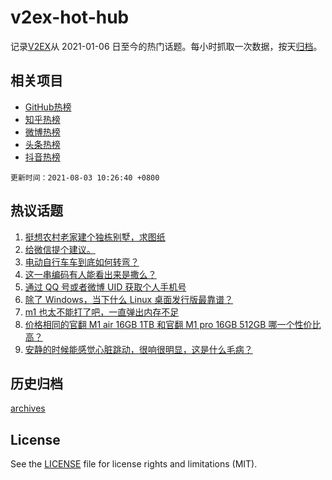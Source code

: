 # v2ex-hot-hub

 记录[V2EX](https://www.v2ex.com/)从 2021-01-06 日至今的热门话题。每小时抓取一次数据，按天[归档](archives)。
 
 ## 相关项目

- [GitHub热榜](https://github.com/snaildev/github-hot-hub)
- [知乎热榜](https://github.com/snaildev/zhihu-hot-hub)
- [微博热榜](https://github.com/snaildev/weibo-hot-hub)
- [头条热榜](https://github.com/snaildev/toutiao-hot-hub)
- [抖音热榜](https://github.com/snaildev/douyin-hot-hub)


 `更新时间：2021-08-03 10:26:40 +0800`

## 热议话题

1. [挺想农村老家建个独栋别墅，求图纸](https://www.v2ex.com/t/793153)
1. [给微信提个建议。](https://www.v2ex.com/t/793098)
1. [电动自行车车到底如何转弯？](https://www.v2ex.com/t/793142)
1. [这一串编码有人能看出来是撒么？](https://www.v2ex.com/t/793105)
1. [通过 QQ 号或者微博 UID 获取个人手机号](https://www.v2ex.com/t/793291)
1. [除了 Windows，当下什么 Linux 桌面发行版最靠谱？](https://www.v2ex.com/t/793175)
1. [m1 也太不能打了吧，一直弹出内存不足](https://www.v2ex.com/t/793235)
1. [价格相同的官翻 M1 air 16GB 1TB 和官翻 M1 pro 16GB 512GB 哪一个性价比高？](https://www.v2ex.com/t/793130)
1. [安静的时候能感觉心脏跳动，很响很明显，这是什么毛病？](https://www.v2ex.com/t/793136)

## 历史归档

[archives](archives)

## License

See the [LICENSE](LICENSE) file for license rights and limitations (MIT).
